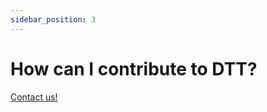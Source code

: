 ```yaml
---
sidebar_position: 3
---
```


# How can I contribute to DTT?

[Contact us!](mailto:support@dtlab-labcn.org)

